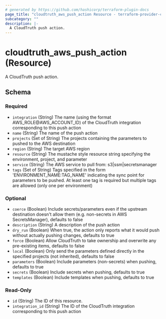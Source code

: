 ```yaml
---
# generated by https://github.com/hashicorp/terraform-plugin-docs
page_title: "cloudtruth_aws_push_action Resource - terraform-provider-cloudtruth"
subcategory: ""
description: |-
  A CloudTruth push action.
---
```


# cloudtruth_aws_push_action (Resource)

A CloudTruth push action.



<!-- schema generated by tfplugindocs -->
## Schema

### Required

- `integration` (String) The name (using the format AWS_ROLE@AWS_ACCOUNT_ID) of the CloudTruth integration corresponding to this push action
- `name` (String) The name of the push action
- `projects` (Set of String) The projects containing the parameters to pushed to the AWS destination
- `region` (String) The target AWS region
- `resource` (String) The mustache style resource string specifying the environment, project, and parameter
- `service` (String) The AWS service to pull from: s3|ssm|secretsmanager
- `tags` (Set of String) Tags specified in the form 'ENVIRONMENT_NAME:TAG_NAME' indicating the sync point for parameters to be pushed. At least one tag is required but multiple tags are allowed (only one per environment)

### Optional

- `coerce` (Boolean) Include secrets/parameters even if the upstream destination doesn't allow them (e.g. non-secrets in AWS SecretsManager), defaults to false
- `description` (String) A description of the push action
- `dry_run` (Boolean) When true, the action only reports what it would push without actually pushing changes, defaults to true
- `force` (Boolean) Allow CloudTruth to take ownership and overwrite any pre-existing items, defaults to false
- `local` (Boolean) Only send the parameters defined directly in the specified projects (not inherited), defaults to false
- `parameters` (Boolean) Include parameters (non-secrets) when pushing, defaults to true
- `secrets` (Boolean) Include secrets when pushing, defaults to true
- `templates` (Boolean) Include templates when pushing, defaults to true

### Read-Only

- `id` (String) The ID of this resource.
- `integration_id` (String) The ID of the CloudTruth integration corresponding to this push action

